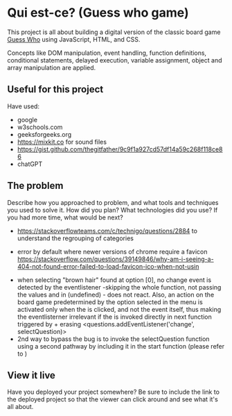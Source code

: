 # Qui est-ce? (Guess who game)

This project is all about building a digital version of the classic board game [Guess Who](https://en.wikipedia.org/wiki/Guess_Who%3F) using JavaScript, HTML, and CSS.

Concepts like DOM manipulation, event handling, function definitions, conditional statements, delayed execution, variable assignment, object and array manipulation are applied.


## Useful for this project

Have used:
- google
- w3schools.com
- geeksforgeeks.org
- https://mixkit.co for sound files
- https://gist.github.com/thegitfather/9c9f1a927cd57df14a59c268f118ce86
- chatGPT

## The problem
Describe how you approached to problem, and what tools and techniques you used to solve it. How did you plan? What technologies did you use? If you had more time, what would be next?

- https://stackoverflowteams.com/c/technigo/questions/2884 to understand the regrouping of categories

- error by default where newer versions of chrome require a favicon
https://stackoverflow.com/questions/39149846/why-am-i-seeing-a-404-not-found-error-failed-to-load-favicon-ico-when-not-usin
<link rel="shortcut icon" href="#">

- when selecting "brown hair" found at option [0], no change event is detected by the eventlistener -skipping the whole <selectQuestion> function, not passing the values <category> and <value> in <checkQuestion> (undefined) -<findOutbutton> does not react.
Also, an action on the board game predetermined by the option selected in the menu is activated only when the <findOutbutton> is clicked, and not the <change> event itself, thus making the eventlisterner <change> irrelevant if the <selectQuestion> is invoked directly in next <checkQuestion> function triggered by <findOutbutton> + erasing <questions.addEventListener('change', selectQuestion)>
- 2nd way to bypass the bug is to invoke the selectQuestion function using a second pathway by including it in the start function (please refer to <script src="script1.js"></script>)

## View it live

Have you deployed your project somewhere? Be sure to include the link to the deployed project so that the viewer can click around and see what it's all about.
